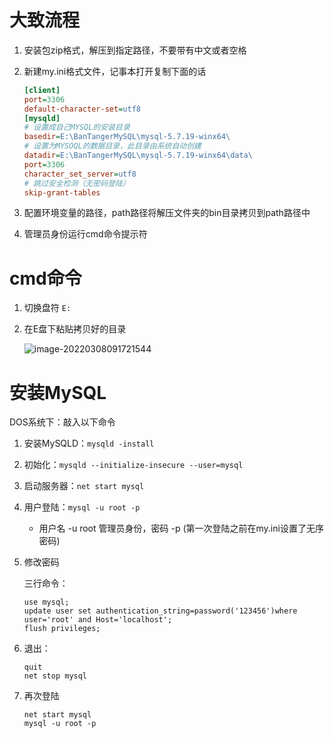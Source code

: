 # 大致流程

1. 安装包zip格式，解压到指定路径，不要带有中文或者空格

2. 新建my.ini格式文件，记事本打开复制下面的话

   ```ini
   [client]
   port=3306
   default-character-set=utf8
   [mysqld]
   # 设置成自己MYSQL的安装目录
   basedir=E:\BanTangerMySQL\mysql-5.7.19-winx64\
   # 设置为MYSOQL的数据目录，此目录由系统自动创建
   datadir=E:\BanTangerMySQL\mysql-5.7.19-winx64\data\
   port=3306
   character_set_server=utf8
   # 跳过安全检测（无密码登陆）
   skip-grant-tables
   ```

3. 配置环境变量的路径，path路径将解压文件夹的bin目录拷贝到path路径中
4. 管理员身份运行cmd命令提示符



# cmd命令

1. 切换盘符 `E:`

2. 在E盘下粘贴拷贝好的目录

   ![image-20220308091721544](C:\Users\12902\AppData\Roaming\Typora\typora-user-images\image-20220308091721544.png)





# 安装MySQL

DOS系统下：敲入以下命令

1. 安装MySQLD：`mysqld -install`

2. 初始化：`mysqld --initialize-insecure --user=mysql`

3. 启动服务器：`net start mysql` 

4. 用户登陆：`mysql -u root -p`

   + 用户名 -u root 管理员身份，密码 -p (第一次登陆之前在my.ini设置了无序密码)

5. 修改密码

   三行命令：

   ```mysql
   use mysql;
   update user set authentication_string=password('123456')where user='root' and Host='localhost';
   flush privileges;
   ```

   

6. 退出：

   ```mysql
   quit
   net stop mysql
   ```

7. 再次登陆

   ```mysql
   net start mysql
   mysql -u root -p
   ```

   


